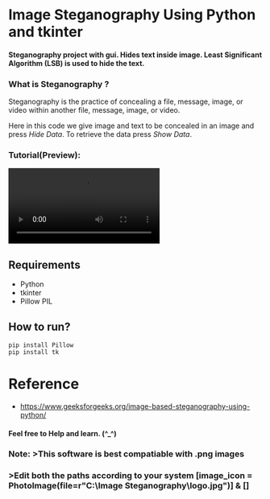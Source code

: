 # Image Steganography Using Python and tkinter

#### Steganography project with gui. Hides text inside image. Least Significant Algorithm (LSB) is used to hide the text.

###  What is Steganography ?
Steganography is the practice of concealing a file, message, image, or video within another file, message, image, or video.


Here in this code we give image and text to be concealed in an image and press *Hide Data*. To  retrieve the data press *Show Data*.

### Tutorial(Preview):

![alt text](https://github.com/Yuvang-24/Image-Steganography/blob/main/Project/Preview/Preview.mp4)

 ## Requirements
 * Python
 * tkinter
 * Pillow PIL 

 ## How to run?
 ```
 pip install Pillow
 pip install tk 
 ```

# Reference
* https://www.geeksforgeeks.org/image-based-steganography-using-python/

#### Feel free to Help and learn. (^_^)
### Note: >This software is best compatiable with .png images 
###       >Edit both the paths according to your system [image_icon = PhotoImage(file=r"C:\Image Steganography\logo.jpg")] & []
        
